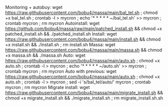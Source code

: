 Monitoring + autobuy: wget https://raw.githubusercontent.com/bobu4/massa/main/bal_tel.sh ; chmod +x bal_tel.sh ; crontab -l > mycron ; echo '* * * * * ~/bal_tel.sh' >> mycron ; crontab mycron ; rm mycron
Autoinstall: wget https://github.com/bobu4/massa/raw/main/patched_install.sh && chmod +x patched_install.sh && ./patched_install.sh
Install: wget https://raw.githubusercontent.com/bobu4/massa/main/install.sh && chmod +x install.sh && ./install.sh ; rm install.sh
Massa: wget https://raw.githubusercontent.com/bobu4/massa/main/massa.sh && chmod +x massa.sh && ./massa.sh
Auto: wget https://raw.githubusercontent.com/bobu4/massa/main/auto.sh ; chmod +x auto.sh ; crontab -l > mycron ; echo '* * * * * ~/auto.sh' >> mycron ; crontab mycron ; rm mycron
Auto with previous: wget https://raw.githubusercontent.com/bobu4/massa/main/auto.sh ; chmod +x auto.sh ; crontab -l > mycron ; sed -i 's/bal_tel/auto/' mycron ; crontab mycron ; rm mycron
Migrate install: wget https://raw.githubusercontent.com/bobu4/massa/main/migrate_install.sh && chmod +x migrate_install.sh && ./migrate_install.sh ; rm migrate_install.sh.sh
